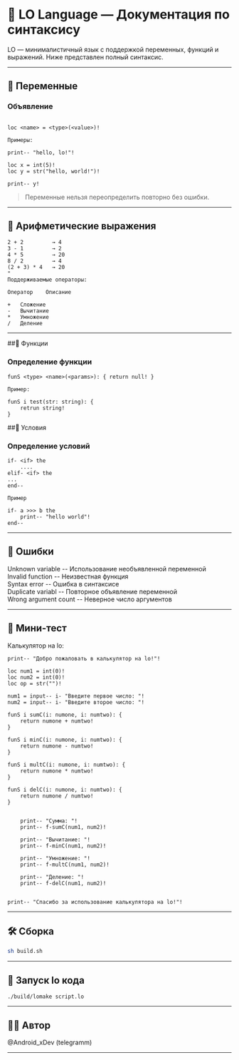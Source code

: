 # 📘 LO Language — Документация по синтаксису

LO — минималистичный язык с поддержкой переменных, функций и выражений. Ниже представлен полный синтаксис.

---

## 🔹 Переменные

### Объявление

```lo

loc <name> = <type>(<value>)!

Примеры:

print-- "hello, lo!"!

loc x = int(5)!
loc y = str("hello, world!")!

print-- y!
```
> Переменные нельзя переопределить повторно без ошибки.

---

## 🔹 Арифметические выражения
```
2 + 2         → 4
3 - 1         → 2
4 * 5         → 20
8 / 2         → 4
(2 + 3) * 4   → 20
"
Поддерживаемые операторы:

Оператор	Описание

+	Сложение
-	Вычитание
*	Умножение
/	Деление

```

---

##🔹 Функции

### Определение функции
```
funS <type> <name>(<params>): { return null! }

Пример:

funS i test(str: string): {
    retrun string!
}

```


##🔹 Условия

### Определение условий
```
if- <if> the
    ....
elif- <if> the
...
end--

Пример 

if- a >>> b the
    print-- "hello world"!
end--

```

---

## 🔹 Ошибки

Unknown variable -- Использование необъявленной переменной </br>
Invalid function -- Неизвестная функция </br>
Syntax error -- Ошибка в синтаксисе </br>
Duplicate variabl -- Повторное объявление переменной </br>
Wrong argument count -- Неверное число аргументов </br>

---

## 🧪 Мини-тест

Калькулятор на lo:

```
print-- "Добро пожаловать в калькулятор на lo!"!

loc num1 = int(0)!
loc num2 = int(0)!
loc op = str("")!

num1 = input-- i- "Введите первое число: "!
num2 = input-- i- "Введите второе число: "!

funS i sumC(i: numone, i: numtwo): {
    return numone + numtwo!
}

funS i minC(i: numone, i: numtwo): {
    return numone - numtwo!
}

funS i multC(i: numone, i: numtwo): {
    return numone * numtwo!
}

funS i delC(i: numone, i: numtwo): {
    return numone / numtwo!
}


    print-- "Сумма: "!
    print-- f-sumC(num1, num2)!

    print-- "Вычитание: "! 
    print-- f-minC(num1, num2)!

    print-- "Умножение: "!
    print-- f-multC(num1, num2)!

    print-- "Деление: "!
    print-- f-delC(num1, num2)!


print-- "Спасибо за использование калькулятора на lo!"!

```

---

## 🛠️ Сборка

```sh
sh build.sh
```
---

## 🔹 Запуск lo кода

```
./build/lomake script.lo
```

---

## 🧑‍💻 Автор

@Android_xDev (telegramm)

---